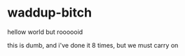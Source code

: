 # waddup-bitch
hellow world but roooooid

this is dumb, and i've done it 8 times, but we must carry on
